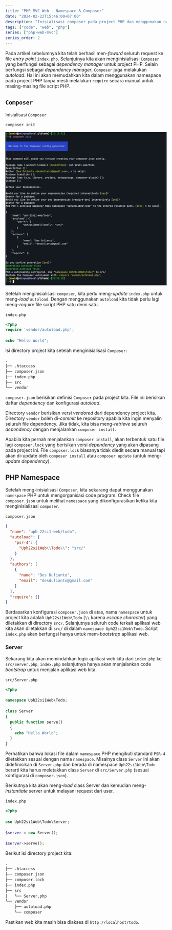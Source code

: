 ```yaml
---
title: "PHP MVC Web - Namespace & Composer"
date: "2024-02-22T15:46:00+07:00"
description: "Inisialisasi composer pada project PHP dan menggunakan namespace untuk struktur project"
tags: ["code", "web", "php"]
series: ["php-web-mvc"]
series_order: 2
---
```


Pada artikel sebelumnya kita telah berhasil men-_foward_ seluruh request ke
file _entry point_ `index.php`. Selanjutnya kita akan menginisialisasi
[`Composer`](https://getcomposer.org/) yang berfungsi sebagai _dependency
manager_ untuk project PHP. Selain berfungsi sebagai _dependency manager_,
`Composer` juga melakukan _autoload_. Hal ini akan memudahkan kita dalam
menggunakan namespace pada project PHP tanpa mesti melalukan `require`
secara manual untuk masing-masing file script PHP.

## `Composer`

Inisialisasi `Composer`

```sh
composer init
```

![Inisialisasi Composer](./composer-init.webp)

Setelah menginisialisasi `composer`, kita perlu meng-_update_ `index.php`
untuk meng-_load_ `autoload`. Dengan menggunakan `autoload` kita tidak perlu
lagi meng-_require_ file script PHP satu demi satu.

`index.php`

```php
<?php
require 'vendor/autoload.php';

echo "Hello World";
```

Isi directory project kita setelah menginisialisasi `Composer`:

```sh
.
├── .htaccess
├── composer.json
├── index.php
├── src
└── vendor
```

`composer.json` berisikan definisi `Composer` pada project kita. File ini berisikan
daftar _dependency_ dan konfigurasi _autoload_.

Directory `vendor` berisikan versi _vendored_ dari dependency project kita. Directory
`vendor` boleh di-_commit_ ke repository apabila kita ingin menyalin seluruh file
dependency. Jika tidak, kita bisa meng-_retrieve_ seluruh _dependency_ dengan
menjalankan `composer install`.

Apabila kita pernah menjalankan `composer install`, akan terbentuk satu file lagi
`composer.lock` yang berisikan versi _dependency_ yang akan dipasang pada project
ini. File `composer.lock` biasanya tidak diedit secara manual tapi akan
di-update oleh `composer install` atau `composer update` (untuk meng-_update_ _dependency_).

## PHP Namespace

Setelah meng-inisialisasi `Composer`, kita sekarang dapat menggunakan
`namespace` PHP untuk mengorganisasi code program. Check file `composer.json`
untuk melihat `namespace` yang dikonfigurasikan ketika kita menginisialisasi
`composer`.

`composer.json`

```json
{
  "name": "uph-22si1-web/todo",
  "autoload": {
    "psr-4": {
      "Uph22si1Web\\Todo\\": "src/"
    }
  },
  "authors": [
    {
      "name": "Des Dulianto",
      "email": "desdulianto@gmail.com"
    }
  ],
  "require": {}
}
```

Berdasarkan konfigurasi `composer.json` di atas, nama `namespace` untuk project kita
adalah `Uph22si1Web\Todo` (`\\` karena _escape character_) yang diletakkan di
directory `src/`. Selanjutnya seluruh code terkait aplikasi web kita akan diletakkan
di `src/` di dalam `namespace Uph22si1Web\Todo`. Script `index.php` akan berfungsi
hanya untuk mem-_bootstrap_ aplikasi web.

### Server

Sekarang kita akan memindahkan logic aplikasi web kita dari `index.php` ke `src/Server.php`.
`index.php` selanjutnya hanya akan menjalankan code _bootstrap_ untuk menjalan aplikasi
web kita.

`src/Server.php`

```php
<?php

namespace Uph22si1Web\Todo;

class Server
{
  public function serve()
  {
    echo "Hello World";
  }
}
```

Perhatikan bahwa lokasi file dalam `namespace` PHP mengikuti standard `PSR-4` diletakkan
sesuai dengan nama `namespace`. Misalnya class `Server` ini akan didefinisikan di
`Server.php` dan berada di namespace `Uph22si1Web\Todo` berarti kita harus meletakkan
class `Server` di `src/Server.php` (sesuai konfigurasi di `composer.json`).

Berikutnya kita akan meng-_load_ class Server dan kemudian meng-_instantiate_ server
untuk melayani request dari user.

`index.php`

```php
<?php

use Uph22si1Web\Todo\Server;

$server = new Server();

$server->serve();
```

Berikut isi directory project kita:

```sh
.
├── .htaccess
├── composer.json
├── composer.lock
├── index.php
├── src
│   └── Server.php
└── vendor
    ├── autoload.php
    └── composer
```

Pastikan web kita masih bisa diakses di `http://localhost/todo`.
